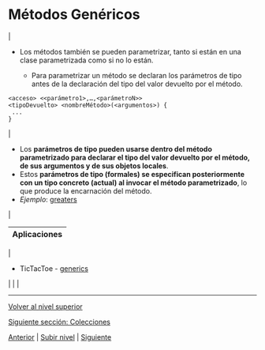 # Métodos Genéricos






| 
* Los métodos también se pueden parametrizar, tanto si están en una clase parametrizada como si no lo están.


	+ Para parametrizar un método se declaran los parámetros de tipo antes de la declaración del tipo del valor devuelto por el método.







```
<acceso> <<parámetro1>,…,<parámetroN>>
<tipoDevuelto> <nombreMétodo>(<argumentos>) {
 ...
}
```


 | 
* Los **parámetros de tipo pueden usarse dentro del método parametrizado para declarar el tipo del valor devuelto por el método, de sus argumentos y de sus objetos locales**.
* Estos **parámetros de tipo (formales) se especifican posteriormente con un tipo concreto (actual) al invocar el método parametrizado**, lo que produce la encarnación del método.
* *Ejemplo*: [greaters](https://github.com/USantaTecla-tech-java/src/tree/main/src/main/java/es/usantatecla/aX_listas/a5_parametrized3)


 |








| **Aplicaciones** |
| --- |
| 
* TicTacToe - [generics](https://github.com/USantaTecla-tech-java/src/tree/main/src/main/java/es/usantatecla/aX_ticTacToe/a9_generics)


 |  |  |


---

[Volver al nivel superior](../README.md)

[Siguiente sección: Colecciones](../u5collections/README.md)


[Anterior](../u3wildcardParameters/README.md) | [Subir nivel](../README.md) | [Siguiente](../u5collections/README.md)
